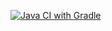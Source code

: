 [![Java CI with Gradle](https://github.com/OlegRytov/CardDelivery/actions/workflows/gradle.yml/badge.svg)](https://github.com/OlegRytov/CardDelivery/actions/workflows/gradle.yml)